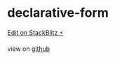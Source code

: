 # declarative-form

[Edit on StackBlitz ⚡️](https://stackblitz.com/edit/declarative-form)

view on [github](https://github.com/zeachco/declarative-form)
